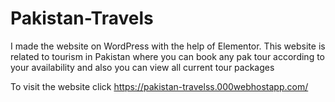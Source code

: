 # Pakistan-Travels
I made the website on WordPress with the help of Elementor. This website is related to tourism in Pakistan where you can book any pak tour according to your availability and also you can view all current tour packages

 To visit the website click https://pakistan-travelss.000webhostapp.com/
